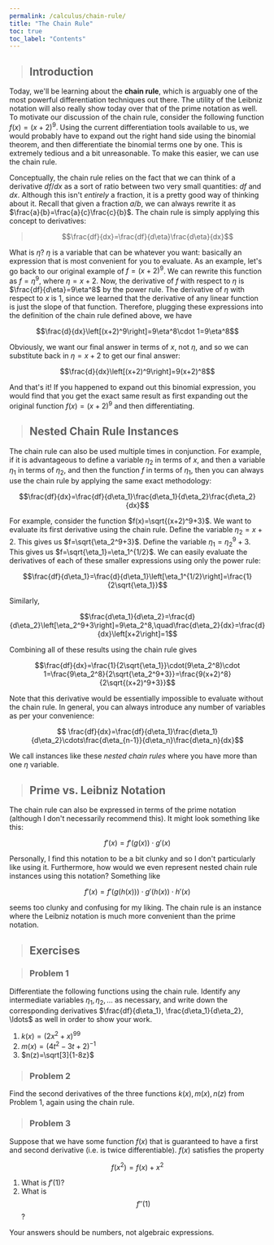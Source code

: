 ```yaml
---
permalink: /calculus/chain-rule/
title: "The Chain Rule"
toc: true
toc_label: "Contents"
---
```


> ## Introduction

Today, we'll be learning about the **chain rule**, which is arguably one of the most powerful differentiation techniques out there. The utility of the Leibniz notation will also really show today over that of the prime notation as well. To motivate our discussion of the chain rule, consider the following function $f(x)=(x+2)^{9}$. Using the current differentiation tools available to us, we would probably have to expand out the right hand side using the binomial theorem, and then differentiate the binomial terms one by one. This is extremely tedious and a bit unreasonable. To make this easier, we can use the chain rule. 

Conceptually, the chain rule relies on the fact that we can think of a derivative $df/dx$ as a sort of ratio between two very small quantities: $df$ and $dx$. Although this isn't _entirely_ a fraction, it is a pretty good way of thinking about it. Recall that given a fraction $a/b$, we can always rewrite it as $\frac{a}{b}=\frac{a}{c}\frac{c}{b}$. The chain rule is simply applying this concept to derivatives:

> $$\frac{df}{dx}=\frac{df}{d\eta}\frac{d\eta}{dx}$$

What is $\eta$? $\eta$ is a variable that can be whatever you want: basically an expression that is most convenient for you to evaluate. As an example, let's go back to our original example of $f=(x+2)^9$. We can rewrite this function as $f=\eta^9$, where $\eta=x+2$. Now, the derivative of $f$ with respect to $\eta$ is $\frac{df}{d\eta}=9\eta^8$ by the power rule. The derivative of $\eta$ with respect to $x$ is $1$, since we learned that the derivative of any linear function is just the slope of that function. Therefore, plugging these expressions into the definition of the chain rule defined above, we have

$$\frac{d}{dx}\left[(x+2)^9\right]=9\eta^8\cdot 1=9\eta^8$$

Obviously, we want our final answer in terms of $x$, not $\eta$, and so we can substitute back in $\eta=x+2$ to get our final answer:

$$\frac{d}{dx}\left[(x+2)^9\right]=9(x+2)^8$$

And that's it! If you happened to expand out this binomial expression, you would find that you get the exact same result as first expanding out the original function $f(x)=(x+2)^9$ and then differentiating. 

> ## Nested Chain Rule Instances

The chain rule can also be used multiple times in conjunction. For example, if it is advantageous to define a variable $\eta_2$ in terms of $x$, and then a variable $\eta_1$ in terms of $\eta_2$, and then the function $f$ in terms of $\eta_1$, then you can always use the chain rule by applying the same exact methodology:

$$\frac{df}{dx}=\frac{df}{d\eta_1}\frac{d\eta_1}{d\eta_2}\frac{d\eta_2}{dx}$$

For example, consider the function $f(x)=\sqrt{(x+2)^9+3}$. We want to evaluate its first derivative using the chain rule. Define the variable $\eta_2=x+2$. This gives us $f=\sqrt{\eta_2^9+3}$. Define the variable $\eta_1=\eta_2^9+3$. This gives us $f=\sqrt{\eta_1}=\eta_1^{1/2}$. We can easily evaluate the derivatives of each of these smaller expressions using only the power rule:

$$\frac{df}{d\eta_1}=\frac{d}{d\eta_1}\left[\eta_1^{1/2}\right]=\frac{1}{2\sqrt{\eta_1}}$$

Similarly,

$$\frac{d\eta_1}{d\eta_2}=\frac{d}{d\eta_2}\left[\eta_2^9+3\right]=9\eta_2^8,\quad\frac{d\eta_2}{dx}=\frac{d}{dx}\left[x+2\right]=1$$

Combining all of these results using the chain rule gives

$$\frac{df}{dx}=\frac{1}{2\sqrt{\eta_1}}\cdot(9\eta_2^8)\cdot 1=\frac{9\eta_2^8}{2\sqrt{\eta_2^9+3}}=\frac{9(x+2)^8}{2\sqrt{(x+2)^9+3}}$$

Note that this derivative would be essentially impossible to evaluate without the chain rule. In general, you can always introduce any number of variables as per your convenience:

$$ \frac{df}{dx}=\frac{df}{d\eta_1}\frac{d\eta_1}{d\eta_2}\cdots\frac{d\eta_{n-1}}{d\eta_n}\frac{d\eta_n}{dx}$$

We call instances like these _nested chain rules_ where you have more than one $\eta$ variable.

> ## Prime vs. Leibniz Notation

The chain rule can also be expressed in terms of the prime notation (although I don't necessarily recommend this). It might look something like this:

$$f'(x)=f'(g(x))\cdot g'(x)$$

Personally, I find this notation to be a bit clunky and so I don't particularly like using it. Furthermore, how would we even represent nested chain rule instances using this notation? Something like

$$f'(x)=f'(g(h(x)))\cdot g'(h(x))\cdot h'(x)$$

seems too clunky and confusing for my liking. The chain rule is an instance where the Leibniz notation is much more convenient than the prime notation.

> ## Exercises

> ### Problem 1

Differentiate the following functions using the chain rule. Identify any intermediate variables $\eta_1, \eta_2, \ldots$ as necessary, and write down the corresponding derivatives $\frac{df}{d\eta_1}, \frac{d\eta_1}{d\eta_2}, \ldots$ as well in order to show your work.

  1. $k(x)=(2x^2+x)^{99}$
  2. $m(x)=(4t^2-3t+2)^{-1}$
  3. $n(z)=\sqrt[3]{1-8z}$

> ### Problem 2

Find the second derivatives of the three functions $k(x), m(x), n(z)$ from Problem 1, again using the chain rule.

> ### Problem 3

Suppose that we have some function $f(x)$ that is guaranteed to have a first and second derivative (i.e. is twice differentiable). $f(x)$ satisfies the property

$$f(x^2)=f(x)+x^2$$

  1. What is $f'(1)$?
  2. What is $$f''(1)$$?

Your answers should be numbers, not algebraic expressions.
